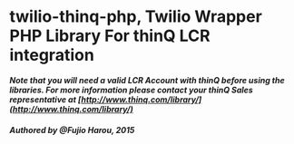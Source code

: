 # twilio-thinq-php, Twilio Wrapper PHP Library For thinQ LCR integration

*__Note that you will need a valid LCR Account with thinQ before using the libraries. For more information please contact your thinQ Sales representative at [http://www.thinq.com/library/](http://www.thinq.com/library/)__*

#### *Authored by @Fujio Harou, 2015*
